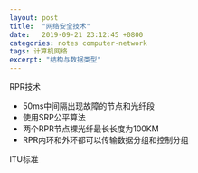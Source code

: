 ```yaml
---
layout: post
title:  "网络安全技术"
date:   2019-09-21 23:12:45 +0800
categories: notes computer-network
tags: 计算机网络
excerpt: "结构与数据类型"
---
```


RPR技术

+ 50ms中间隔出现故障的节点和光纤段
+ 使用SRP公平算法
+ 两个RPR节点裸光纤最长长度为100KM
+ RPR内环和外环都可以传输数据分组和控制分组

ITU标准

